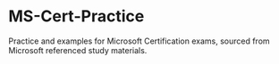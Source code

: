 # MS-Cert-Practice
Practice and examples for Microsoft Certification exams, sourced from Microsoft referenced study materials.
